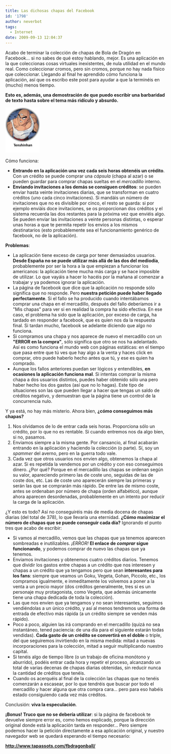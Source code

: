 ```yaml
---
title: Las dichosas chapas del Facebook
id: '1798'
author: neverbot
tags:
  - Internet
date: 2009-09-13 12:04:37
---
```


Acabo de terminar la colección de chapas de Bola de Dragón en Facebook... si no sabes de qué estoy hablando, mejor. Es una aplicación en la que coleccionas cosas virtuales inexistentes, de nula utilidad en el mundo real. Como coleccionar cromos, pero sin cromos, porque no hay nada físico que coleccionar. Llegando al final he aprendido cómo funciona la aplicación, así que os escribo este post para ayudar a que la terminéis en (mucho) menos tiempo.

**Esto es, además, una demostración de que puedo escribir una barbaridad de texto hasta sobre el tema más ridículo y absurdo.**

![339 - Ten Shin Han](./las-dichosas-chapas-del-facebook/339-Ten-Shin-Han.jpg "339 - Ten Shin Han")

Cómo funciona:

*   **Entrando en la aplicación una vez cada seis horas obtenéis un crédito**. Con un crédito se puede comprar una _cápsula_ (chapa al azar) o se pueden guardar para comprar chapas sueltas en el _mercadillo_ interno.
*   **Enviando invitaciones a los demás se consiguen créditos**: se pueden enviar hasta veinte invitaciones diarias, que se transforman en cuatro créditos (uno cada cinco invitaciones). Si mandáis un número de invitaciones que no es divisible por cinco, el resto se guarda: si por ejemplo enviáis doce invitaciones, se os proporcionan dos créditos y el sistema recuerda las dos restantes para la próxima vez que enviéis algo. Se pueden enviar las invitaciones a veinte personas distintas, o esperar unas horas a que te permita repetir los envios a los mismos destinatarios (esto probablemente sea el funcionamiento genérico de facebook, no de la aplicación).

**Problemas**:

*   La aplicación tiene exceso de carga por tener demasiados usuarios. **Desde España no se puede utilizar más allá de las dos del mediodía**, probablemente por ser la hora a la que empiezan a funcionar los americanos: la aplicación tiene mucha más carga y se hace imposible de utilizar. Lo que vayáis a hacer lo hacéis por la mañana al comenzar a trabajar y ya podemos ignorar la aplicación.
*   La página de facebook que dice que la aplicación no responde sólo significa que no responde. Pero **nuestra petición puede haber llegado perfectamente**. Si el fallo se ha producido cuando intentábamos comprar una chapa en el mercadillo, después del fallo deberíamos ir a "Mis chapas" para ver si en realidad la compra ha sido efectiva. En ese caso, el problema ha sido que la aplicación, por exceso de carga, ha tardado en responder a facebook, que es quien nos da la respuesta final. Si tardan mucho, facebook se adelante diciendo que algo no funciona.
*   Si compramos una chapa y nos aparece de nuevo el mercadillo con un **"ERROR en la compra"**, sólo significa que otro se nos ha adelantado. Así es como funciona el mundo web con páginas estáticas: en el tiempo que pasa entre que tú ves que hay algo a la venta y haces click en comprar, otro puede haberlo hecho antes que tú, y ese es quien ha comprado.
*   Aunque los fallos anteriores puedan ser lógicos y entendibles, **en ocasiones la aplicación funciona mal**. Si intentas comprar la misma chapa a dos usuarios distintos, puedes haber obtenido sólo una pero haber hecho los dos gastos (así que no lo hagas). Este tipo de situaciones son las que pueden llegar a hacer que tengas un saldo de créditos negativo, y demuestran que la página tiene un control de la concurrencia nulo.

Y ya está, no hay más misterio. Ahora bien, **¿cómo conseguimos más chapas?**

1.  Nos olvidamos de lo de entrar cada seis horas. Proporciona sólo un crédito, por lo que no es rentable. Si cuando entremos nos da algo bien, si no, pasamos.
2.  Enviamos siempre a la misma gente. Por cansancio, al final acabarán entrando en la aplicación y haciendo la colección (o parte). Sí, soy un _spammer_ del averno, pero en la guerra todo vale.
3.  Cada vez que otros usuarios nos envíen algo, obtenemos la chapa al azar. Si es repetida la vendemos por un crédito y con eso conseguimos dinero. ¿Por qué? Porque en el mercadillo las chapas se ordenan según su valor, apareciendo primero las de coste uno, seguidas de las de coste dos, etc. Las de coste uno aparecerán siempre las primeras y serán las que se comprarán más rápido. De entre las de mismo coste, antes se ordenaban por número de chapa (orden alfabético), aunque ahora aparecen desordenadas, probablemente en un intento por reducir la carga de la aplicación.

¿Y esto es todo? Así no conseguiréis más de media docena de chapas diarias (del total de 378), lo que llevaría una eternidad. **¿Cómo maximizar el número de chapas que se puede conseguir cada día?** Ignorando el punto tres que acabo de escribir:

*   Si vamos al mercadillo, vemos que las chapas que ya tenemos aparecen sombreadas e inutilizables. _¡ERROR!_ **El enlace de _comprar_ sigue funcionando**, y podemos comprar de nuevo las chapas que ya tenemos.
*   Enviamos invitaciones y obtenemos cuatro créditos diarios. Tenemos que dividir los gastos entre chapas a un crédito que nos interesen y chapas a un crédito que ya tengamos pero que sean **interesantes para los fans**: siempre que veamos un Goku, Vegeta, Gohan, Piccolo, etc., los compramos igualmente, e inmeditamente los volvemos a poner a la venta a un precio mayor (dos créditos generalmente, tres si es un personaje muy protagonista, como Vegeta, que además únicamente tiene una chapa dedicada de toda la colección).
*   Las que nos envíen que ya tengamos y no sean interesantes, seguimos vendiéndolas a un único crédito, y así al menos tendremos una forma de entrada de efectivo más rápida (a un crédito siempre se venden más rápido).
*   Poco a poco, alguien las irá comprando en el mercadillo (quizá no sea instantáneo, tened paciencia: de una día para el siguiente estarán todas vendidas). **Cada gasto de un crédito se convertirá en el doble** o triple, del que seguiremos invirtiendo en la misma medida: mitad a nuevas incorporaciones para la colección, mitad a seguir multiplicando nuestro capital.
*   Si tenéis algo de tiempo libre (o un trabajo de oficina monótono y aburrido), podéis entrar cada hora y repetir el proceso, alcanzando un total de varias decenas de chapas diarias obtenidas, sin reducir nunca la cantidad de créditos que tenéis.
*   Cuando os acerquéis al final de la colección las chapas que no tenéis comenzarán a escasear, por lo que tendréis que buscar por todo el mercadillo y hacer alguna que otra compra cara... pero para eso habéis estado consiguiendo cada vez más créditos.

Conclusión: **viva la especulación**.

**¡Bonus! Truco que no se debería utilizar**: si la página de facebook te devuelve siempre error es, como hemos explicado, porque la dirección original donde está la aplicación tarda en responder... Pero siempre podemos hacer la petición directamente a esa aplicación original, y nuestro navegador web se quedará esperando el tiempo necesario:

**http://www.tapassots.com/fbdragonball/**